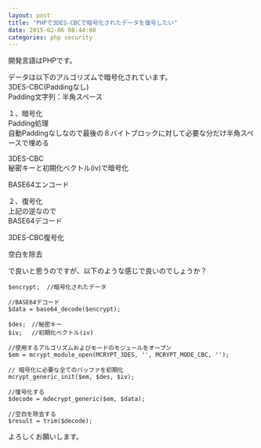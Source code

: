 ```yaml
---
layout: post
title: "PHPで3DES-CBCで暗号化されたデータを復号したい"
date: 2015-02-06 08:44:08
categories: php security
---
```

<p>開発言語はPHPです。</p>

<p>データは以下のアルゴリズムで暗号化されています。<br>
3DES-CBC(Paddingなし)<br>
Padding文字列：半角スペース</p>

<p>１、暗号化<br>
Padding処理<br>
自動Paddingなしなので最後の８バイトブロックに対して必要な分だけ半角スペースで埋める</p>

<p>3DES-CBC<br>
秘密キーと初期化ベクトル(iv)で暗号化</p>

<p>BASE64エンコード</p>

<p>２、復号化<br>
上記の逆なので<br>
BASE64デコード</p>

<p>3DES-CBC復号化</p>

<p>空白を除去</p>

<p>で良いと思うのですが、以下のような感じで良いのでしょうか？</p>

<pre><code>$encrypt;  //暗号化されたデータ

//BASE64デコード
$data = base64_decode($encrypt);

$des;　//秘密キー
$iv;　 //初期化ベクトル(iv)

//使用するアルゴリズムおよびモードのモジュールをオープン
$em = mcrypt_module_open(MCRYPT_3DES, '', MCRYPT_MODE_CBC, '');

// 暗号化に必要な全てのバッファを初期化
mcrypt_generic_init($em, $des, $iv);

//復号化する
$decode = mdecrypt_generic($em, $data);

//空白を除去する
$result = trim($decode);
</code></pre>

<p>よろしくお願いします。</p>
